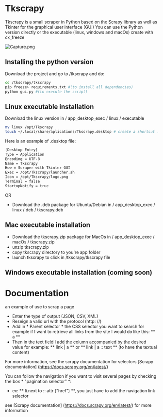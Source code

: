 # Tkscrapy
Tkscrapy is a small scraper in Python based on the Scrapy library as well as Tkinter for the graphical user interface (GUI)
You can use the Python version directly or the executable (linux, windows and macOs) create with cx_freeze

![Capture.png](https://cajoline.github.io/tkscrapy/capture.png)


## Installing the python version
Download the project and go to /tkscrapy and do:
```Bash
cd /tkscrapy/tkscrapy
pip freeze> requirements.txt #(to install all dependencies)
python gui.py #(to execute the script)
```

## Linux executable installation
Download the linux version in / app_desktop_exec / linux / executable
```bash
mv linux /opt/Tkscrapy
touch ~/.local/share/aplications/Tkscrapy.desktop # create a shortcut .desktop
```
Here is an example of .desktop file:
```Bash
[Desktop Entry]
Type = Application
Encoding = UTF-8
Name = Tkscrapy
How = Scraper with Tkinter GUI
Exec = /opt/Tkscrapy/launcher.sh
Icon = /opt/Tkscrapy/logo.png
Terminal = false
StartupNotify = true
```
OR
- Download the .deb package for Ubuntu/Debian in / app_desktop_exec / linux / deb / tkscrapy.deb

## Mac executable installation
- Download the tkscrapy.zip package for MacOs in / app_desktop_exec / macOs / tkscrapy.zip
- unzip tkscrapy.zip
- copy tkscrapy directory to you're app folder
- launch tkscrapy to click in /tkscrapy/tkscrapy file

## Windows executable installation (coming soon)

# Documentation
an example of use to scrap a page
- Enter the type of output (JSON, CSV, XML)
- Reseign a valid url with the protocol (http: //)
- Add in * Parent selector * the CSS selector you want to search for example if I want to retrieve all links from the site I would do like this: ** a **
- Then in the text field I add the column accompanied by the desired value for example: ** link | a ** or ** link | a :: text ** (to have the textual content)

For more information, see the scrapy documentation for selectors [Scrapy documentation] (https://docs.scrapy.org/en/latest/)

You can follow the navigation if you want to visit several pages by checking the box * "pagination selector" *:
- ex: ** li.next to :: attr ("href") **, you just have to add the navigation link selector

see [Scrapy documentation] (https://docs.scrapy.org/en/latest/) for more information
